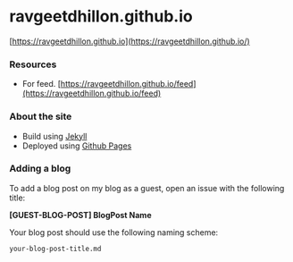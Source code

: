 # ravgeetdhillon.github.io
[https://ravgeetdhillon.github.io](https://ravgeetdhillon.github.io/)
### Resources
* For feed. [https://ravgeetdhillon.github.io/feed](https://ravgeetdhillon.github.io/feed)

### About the site
* Build using [Jekyll](https://jekyllrb.com)
* Deployed using [Github Pages](https://pages.github.com/)

### Adding a blog
To add a blog post on my blog as a guest, open an issue with the following title:

**[GUEST-BLOG-POST] BlogPost Name**

Your blog post should use the following naming scheme:

`your-blog-post-title.md`
